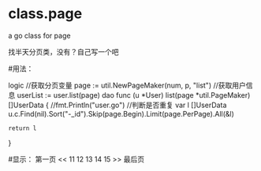 class.page
==========

a go class for page 

找半天分页类，没有？自己写一个吧

#用法：

logic
    //获取分页变量
    page := util.NewPageMaker(num, p, "list")
    //获取用户信息
    userList := user.list(page)
dao
func (u *User) list(page *util.PageMaker) []UserData {
    //fmt.Println("user.go")
    //判断是否重复
    var l []UserData
    u.c.Find(nil).Sort("-_id").Skip(page.Begin).Limit(page.PerPage).All(&l)
    
    return l
    
}


#显示：
第一页 << 11 12 13 14 15 >> 最后页
